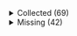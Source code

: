 <details><summary>Collected (69)</summary>
<p>

| Packet |
| --- |
| login |
| feature_flags |
| custom_payload |
| difficulty |
| abilities |
| held_item_slot |
| declare_recipes |
| tags |
| entity_status |
| declare_commands |
| unlock_recipes |
| position |
| server_data |
| player_info |
| initialize_world_border |
| update_time |
| spawn_position |
| update_view_position |
| map_chunk |
| bundle_delimiter |
| spawn_entity |
| entity_metadata |
| entity_velocity |
| entity_update_attributes |
| window_items |
| entity_equipment |
| block_change |
| multi_block_change |
| rel_entity_move |
| entity_destroy |
| advancements |
| update_health |
| experience |
| update_light |
| entity_head_rotation |
| entity_move_look |
| entity_teleport |
| entity_look |
| world_event |
| system_chat |
| named_entity_spawn |
| player_remove |
| tab_complete |
| player_chat |
| damage_event |
| death_combat_event |
| respawn |
| game_state_change |
| sound_effect |
| set_slot |
| set_cooldown |
| acknowledge_player_digging |
| entity_sound_effect |
| map |
| set_title_text |
| unload_chunk |
| keep_alive |
| scoreboard_objective |
| scoreboard_display_objective |
| scoreboard_score |
| entity_effect |
| remove_entity_effect |
| open_window |
| craft_progress_bar |
| close_window |
| boss_bar |
| collect |
| statistics |
| set_passengers |

</p>
</details>
<details><summary>Missing (42)</summary>
<p>

| Packet |
| --- |
| spawn_entity_experience_orb |
| animation |
| block_break_animation |
| tile_entity_data |
| block_action |
| face_player |
| nbt_query_response |
| chat_suggestions |
| hide_message |
| kick_disconnect |
| profileless_chat |
| explosion |
| open_horse_window |
| world_particles |
| trade_list |
| vehicle_move |
| open_book |
| open_sign_entity |
| craft_recipe_response |
| end_combat_event |
| enter_combat_event |
| resource_pack_send |
| camera |
| update_view_distance |
| attach_entity |
| teams |
| stop_sound |
| playerlist_header |
| select_advancement_tab |
| clear_titles |
| action_bar |
| world_border_center |
| world_border_lerp_size |
| world_border_size |
| world_border_warning_delay |
| world_border_warning_reach |
| ping |
| set_title_subtitle |
| set_title_time |
| simulation_distance |
| chunk_biomes |
| hurt_animation |

</p>
</details>